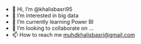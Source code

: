 - 👋 Hi, I’m @khalisbasri95
- 👀 I’m interested in big data
- 🌱 I’m currently learning Power BI
- 💞️ I’m looking to collaborate on ...
- 📫 How to reach me muhdkhalisbasri@gmail.com

<!---
khalisbasri95/khalisbasri95 is a ✨ special ✨ repository because its `README.md` (this file) appears on your GitHub profile.
You can click the Preview link to take a look at your changes.
--->
